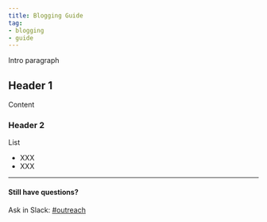 ```yaml
---
title: Blogging Guide
tag:
- blogging
- guide
---
```


Intro paragraph

## Header 1

Content

### Header 2

List

- XXX
- XXX

---

#### Still have questions?

Ask in Slack: [#outreach](https://gsa-tts.slack.com/messages/outreach)
